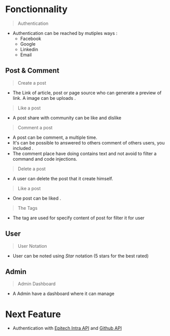 # Fonctionnality


> Authentication 
- Authentication can be reached by mutiples ways : 
  - Facebook
  - Google
  - Linkedin
  - Email
##  Post & Comment
> Create a post 
- The Link of article, post or page source who can generate a preview of link. A image can be uploads .
> Like a post
- A post share with community can be like and dislike
> Comment a post
- A post can be comment, a multiple time.
- It's can be possible to answered to others comment of others users, you included .
- The comment place have doing contains text and not avoid to filter a command and code injections.
> Delete a post
- A user can delete the post that it create himself.
> Like a post
- One post can be liked .
> The Tags
- The tag are used for specify content of post for filter it for user
## User 
> User Notation 
- User can be noted using *Star* notation (5 stars for the best rated)
## Admin 
> Admin Dashboard
- A Admin have a dashboard where it can manage

# Next Feature
- Authentication  with [Epitech Intra API](https://cyberryteam.github.io/epitech-intranet-api/)  and  [Github API](https://docs.github.com/en/rest) 